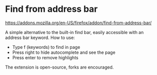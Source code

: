 # Find from address bar
https://addons.mozilla.org/en-US/firefox/addon/find-from-address-bar/

A simple alternative to the built-in find bar, easily accessible with an address bar keyword.
How to use:

* Type f (keywords) to find in page
* Press right to hide autocomplete and see the page
* Press enter to remove highlights

The extension is open-source, forks are encouraged.
